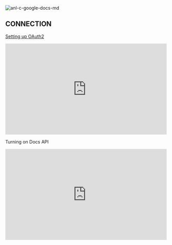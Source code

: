 ![anl-c-google-docs-md](https://static.scarf.sh/a.png?x-pxid=44cee406-a4a2-4c9f-80f5-bd560babff6e)

## CONNECTION

[Setting up OAuth2](https://support.google.com/googleapi/answer/6158849?hl=en)

<div style="position:relative;height:0;width:100%;overflow:hidden;z-index:99999;box-sizing:border-box;padding-bottom:calc(50.05219207% + 32px)"><iframe src="https://www.guidejar.com/embed/fec74020-26bb-43dd-814c-f8b907f6f45b?type=1&controls=on" width="100%" height="100%" style="height:100%;position:absolute;inset:0" allowfullscreen frameborder="0"></iframe></div>

Turning on Docs API
<div style="position:relative;height:0;width:100%;overflow:hidden;z-index:99999;box-sizing:border-box;padding-bottom:calc(50.05219207% + 32px)"><iframe src="https://www.guidejar.com/embed/2fbfa39b-38f6-43f4-a55d-6f8d0588f6fb?type=1&controls=on" width="100%" height="100%" style="position:absolute;inset:0" allowfullscreen frameborder="0"></iframe></div>
